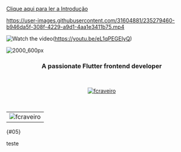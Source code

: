 
[Clique aqui para ler a Introdução](#05)



https://user-images.githubusercontent.com/31604881/235279460-b946da5f-308f-4229-a9d1-4aa1e3411b75.mp4



![Watch the video](https://img.youtube.com/vi/eL1qPEGEIyQ/maxresdefault.jpg)(https://youtu.be/eL1qPEGEIyQ)

![2000_600px](https://user-images.githubusercontent.com/31604881/155272648-a797ca5b-d9b6-4327-8c32-ae775c7d5bfc.gif)
<br>
<h3 align="center">A passionate Flutter frontend developer</h3>
<br>

<p align="center"> <a href="https://github.com/ryo-ma/github-profile-trophy"><img src="https://github-profile-trophy.vercel.app/?username=fcraveiro&theme=onedark" alt="fcraveiro" /></a> </p>
<br>
<table align="center" border="0" cellpadding="1" cellspacing="1" style="width:650px;">
	<tbody>
		<tr>
			<td><img align="center" src="https://github-readme-streak-stats.herokuapp.com/?user=fcraveiro&" alt="fcraveiro" /></td>
</tr>
	</tbody>
</table>

{#05}

teste
